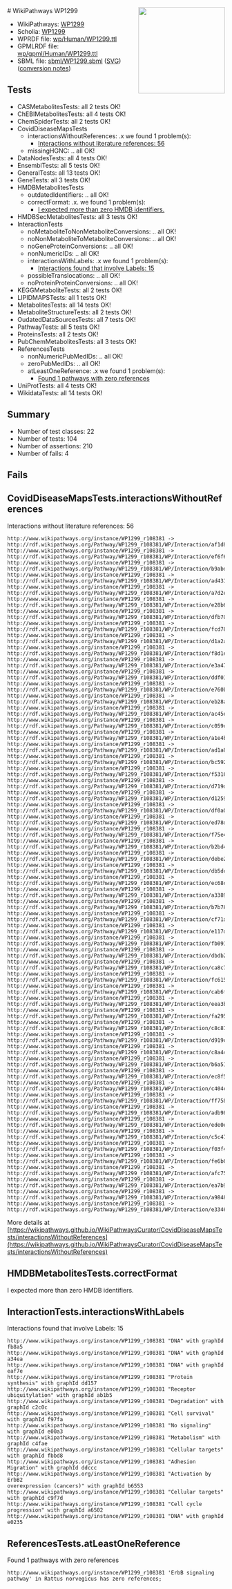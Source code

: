 <img style="float: right; width: 200px" src="../logo.png" />
# WikiPathways WP1299

* WikiPathways: [WP1299](https://identifiers.org/wikipathways:WP1299)
* Scholia: [WP1299](https://scholia.toolforge.org/wikipathways/WP1299)
* WPRDF file: [wp/Human/WP1299.ttl](../wp/Human/WP1299.ttl)
* GPMLRDF file: [wp/gpml/Human/WP1299.ttl](../wp/gpml/Human/WP1299.ttl)
* SBML file: [sbml/WP1299.sbml](../sbml/WP1299.sbml) ([SVG](../sbml/WP1299.svg)) ([conversion notes](../sbml/WP1299.txt))

## Tests
* CASMetabolitesTests: all 2 tests OK!
* ChEBIMetabolitesTests: all 4 tests OK!
* ChemSpiderTests: all 2 tests OK!
* CovidDiseaseMapsTests
    * interactionsWithoutReferences: .x we found 1 problem(s):
        * [Interactions without literature references: 56](#9701cd63)
    * missingHGNC: .. all OK!
* DataNodesTests: all 4 tests OK!
* EnsemblTests: all 5 tests OK!
* GeneralTests: all 13 tests OK!
* GeneTests: all 3 tests OK!
* HMDBMetabolitesTests
    * outdatedIdentifiers: .. all OK!
    * correctFormat: .x. we found 1 problem(s):
        * [I expected more than zero HMDB identifiers.](#ad154c1e)
* HMDBSecMetabolitesTests: all 3 tests OK!
* InteractionTests
    * noMetaboliteToNonMetaboliteConversions: .. all OK!
    * noNonMetaboliteToMetaboliteConversions: .. all OK!
    * noGeneProteinConversions: .. all OK!
    * nonNumericIDs: .. all OK!
    * interactionsWithLabels: .x we found 1 problem(s):
        * [Interactions found that involve Labels: 15](#fe97a8bd)
    * possibleTranslocations: .. all OK!
    * noProteinProteinConversions: .. all OK!
* KEGGMetaboliteTests: all 2 tests OK!
* LIPIDMAPSTests: all 1 tests OK!
* MetabolitesTests: all 14 tests OK!
* MetaboliteStructureTests: all 2 tests OK!
* OudatedDataSourcesTests: all 7 tests OK!
* PathwayTests: all 5 tests OK!
* ProteinsTests: all 2 tests OK!
* PubChemMetabolitesTests: all 3 tests OK!
* ReferencesTests
    * nonNumericPubMedIDs: .. all OK!
    * zeroPubMedIDs: .. all OK!
    * atLeastOneReference: .x we found 1 problem(s):
        * [Found 1 pathways with zero references](#35eb778e)
* UniProtTests: all 4 tests OK!
* WikidataTests: all 14 tests OK!


## Summary

* Number of test classes: 22
* Number of tests: 104
* Number of assertions: 210
* Number of fails: 4

## Fails

<a name="9701cd63" />

## CovidDiseaseMapsTests.interactionsWithoutReferences

Interactions without literature references: 56
```
http://www.wikipathways.org/instance/WP1299_r108381 -> http://rdf.wikipathways.org/Pathway/WP1299_r108381/WP/Interaction/af1d8
http://www.wikipathways.org/instance/WP1299_r108381 -> http://rdf.wikipathways.org/Pathway/WP1299_r108381/WP/Interaction/ef6f6
http://www.wikipathways.org/instance/WP1299_r108381 -> http://rdf.wikipathways.org/Pathway/WP1299_r108381/WP/Interaction/b9abd
http://www.wikipathways.org/instance/WP1299_r108381 -> http://rdf.wikipathways.org/Pathway/WP1299_r108381/WP/Interaction/ad431
http://www.wikipathways.org/instance/WP1299_r108381 -> http://rdf.wikipathways.org/Pathway/WP1299_r108381/WP/Interaction/a7d2e
http://www.wikipathways.org/instance/WP1299_r108381 -> http://rdf.wikipathways.org/Pathway/WP1299_r108381/WP/Interaction/e28b6
http://www.wikipathways.org/instance/WP1299_r108381 -> http://rdf.wikipathways.org/Pathway/WP1299_r108381/WP/Interaction/dfb70
http://www.wikipathways.org/instance/WP1299_r108381 -> http://rdf.wikipathways.org/Pathway/WP1299_r108381/WP/Interaction/fcd78
http://www.wikipathways.org/instance/WP1299_r108381 -> http://rdf.wikipathways.org/Pathway/WP1299_r108381/WP/Interaction/d1a2a
http://www.wikipathways.org/instance/WP1299_r108381 -> http://rdf.wikipathways.org/Pathway/WP1299_r108381/WP/Interaction/f8d1e
http://www.wikipathways.org/instance/WP1299_r108381 -> http://rdf.wikipathways.org/Pathway/WP1299_r108381/WP/Interaction/e3a47
http://www.wikipathways.org/instance/WP1299_r108381 -> http://rdf.wikipathways.org/Pathway/WP1299_r108381/WP/Interaction/ddf01
http://www.wikipathways.org/instance/WP1299_r108381 -> http://rdf.wikipathways.org/Pathway/WP1299_r108381/WP/Interaction/e760b
http://www.wikipathways.org/instance/WP1299_r108381 -> http://rdf.wikipathways.org/Pathway/WP1299_r108381/WP/Interaction/eb28a
http://www.wikipathways.org/instance/WP1299_r108381 -> http://rdf.wikipathways.org/Pathway/WP1299_r108381/WP/Interaction/ac45e
http://www.wikipathways.org/instance/WP1299_r108381 -> http://rdf.wikipathways.org/Pathway/WP1299_r108381/WP/Interaction/c059c
http://www.wikipathways.org/instance/WP1299_r108381 -> http://rdf.wikipathways.org/Pathway/WP1299_r108381/WP/Interaction/a1e4b
http://www.wikipathways.org/instance/WP1299_r108381 -> http://rdf.wikipathways.org/Pathway/WP1299_r108381/WP/Interaction/ad1a8
http://www.wikipathways.org/instance/WP1299_r108381 -> http://rdf.wikipathways.org/Pathway/WP1299_r108381/WP/Interaction/bc592
http://www.wikipathways.org/instance/WP1299_r108381 -> http://rdf.wikipathways.org/Pathway/WP1299_r108381/WP/Interaction/f5316
http://www.wikipathways.org/instance/WP1299_r108381 -> http://rdf.wikipathways.org/Pathway/WP1299_r108381/WP/Interaction/d719d
http://www.wikipathways.org/instance/WP1299_r108381 -> http://rdf.wikipathways.org/Pathway/WP1299_r108381/WP/Interaction/d1259
http://www.wikipathways.org/instance/WP1299_r108381 -> http://rdf.wikipathways.org/Pathway/WP1299_r108381/WP/Interaction/df0a0
http://www.wikipathways.org/instance/WP1299_r108381 -> http://rdf.wikipathways.org/Pathway/WP1299_r108381/WP/Interaction/ed78d
http://www.wikipathways.org/instance/WP1299_r108381 -> http://rdf.wikipathways.org/Pathway/WP1299_r108381/WP/Interaction/f75e4
http://www.wikipathways.org/instance/WP1299_r108381 -> http://rdf.wikipathways.org/Pathway/WP1299_r108381/WP/Interaction/b2bd4
http://www.wikipathways.org/instance/WP1299_r108381 -> http://rdf.wikipathways.org/Pathway/WP1299_r108381/WP/Interaction/debe2
http://www.wikipathways.org/instance/WP1299_r108381 -> http://rdf.wikipathways.org/Pathway/WP1299_r108381/WP/Interaction/db5dc
http://www.wikipathways.org/instance/WP1299_r108381 -> http://rdf.wikipathways.org/Pathway/WP1299_r108381/WP/Interaction/ec68c
http://www.wikipathways.org/instance/WP1299_r108381 -> http://rdf.wikipathways.org/Pathway/WP1299_r108381/WP/Interaction/a3389
http://www.wikipathways.org/instance/WP1299_r108381 -> http://rdf.wikipathways.org/Pathway/WP1299_r108381/WP/Interaction/b7b78
http://www.wikipathways.org/instance/WP1299_r108381 -> http://rdf.wikipathways.org/Pathway/WP1299_r108381/WP/Interaction/cf71a
http://www.wikipathways.org/instance/WP1299_r108381 -> http://rdf.wikipathways.org/Pathway/WP1299_r108381/WP/Interaction/e117d
http://www.wikipathways.org/instance/WP1299_r108381 -> http://rdf.wikipathways.org/Pathway/WP1299_r108381/WP/Interaction/fb091
http://www.wikipathways.org/instance/WP1299_r108381 -> http://rdf.wikipathways.org/Pathway/WP1299_r108381/WP/Interaction/dbdb2
http://www.wikipathways.org/instance/WP1299_r108381 -> http://rdf.wikipathways.org/Pathway/WP1299_r108381/WP/Interaction/ca8c7
http://www.wikipathways.org/instance/WP1299_r108381 -> http://rdf.wikipathways.org/Pathway/WP1299_r108381/WP/Interaction/fc615
http://www.wikipathways.org/instance/WP1299_r108381 -> http://rdf.wikipathways.org/Pathway/WP1299_r108381/WP/Interaction/cab6f
http://www.wikipathways.org/instance/WP1299_r108381 -> http://rdf.wikipathways.org/Pathway/WP1299_r108381/WP/Interaction/eea3b
http://www.wikipathways.org/instance/WP1299_r108381 -> http://rdf.wikipathways.org/Pathway/WP1299_r108381/WP/Interaction/fa295
http://www.wikipathways.org/instance/WP1299_r108381 -> http://rdf.wikipathways.org/Pathway/WP1299_r108381/WP/Interaction/c8c87
http://www.wikipathways.org/instance/WP1299_r108381 -> http://rdf.wikipathways.org/Pathway/WP1299_r108381/WP/Interaction/d919c
http://www.wikipathways.org/instance/WP1299_r108381 -> http://rdf.wikipathways.org/Pathway/WP1299_r108381/WP/Interaction/c8a44
http://www.wikipathways.org/instance/WP1299_r108381 -> http://rdf.wikipathways.org/Pathway/WP1299_r108381/WP/Interaction/b6a51
http://www.wikipathways.org/instance/WP1299_r108381 -> http://rdf.wikipathways.org/Pathway/WP1299_r108381/WP/Interaction/ec8f5
http://www.wikipathways.org/instance/WP1299_r108381 -> http://rdf.wikipathways.org/Pathway/WP1299_r108381/WP/Interaction/c404c
http://www.wikipathways.org/instance/WP1299_r108381 -> http://rdf.wikipathways.org/Pathway/WP1299_r108381/WP/Interaction/ff758
http://www.wikipathways.org/instance/WP1299_r108381 -> http://rdf.wikipathways.org/Pathway/WP1299_r108381/WP/Interaction/adb98
http://www.wikipathways.org/instance/WP1299_r108381 -> http://rdf.wikipathways.org/Pathway/WP1299_r108381/WP/Interaction/ede0e
http://www.wikipathways.org/instance/WP1299_r108381 -> http://rdf.wikipathways.org/Pathway/WP1299_r108381/WP/Interaction/c5c47
http://www.wikipathways.org/instance/WP1299_r108381 -> http://rdf.wikipathways.org/Pathway/WP1299_r108381/WP/Interaction/f03f4
http://www.wikipathways.org/instance/WP1299_r108381 -> http://rdf.wikipathways.org/Pathway/WP1299_r108381/WP/Interaction/fe6b6
http://www.wikipathways.org/instance/WP1299_r108381 -> http://rdf.wikipathways.org/Pathway/WP1299_r108381/WP/Interaction/afc75
http://www.wikipathways.org/instance/WP1299_r108381 -> http://rdf.wikipathways.org/Pathway/WP1299_r108381/WP/Interaction/ea7b9
http://www.wikipathways.org/instance/WP1299_r108381 -> http://rdf.wikipathways.org/Pathway/WP1299_r108381/WP/Interaction/a9848
http://www.wikipathways.org/instance/WP1299_r108381 -> http://rdf.wikipathways.org/Pathway/WP1299_r108381/WP/Interaction/e3346
```

More details at [https://wikipathways.github.io/WikiPathwaysCurator/CovidDiseaseMapsTests/interactionsWithoutReferences](https://wikipathways.github.io/WikiPathwaysCurator/CovidDiseaseMapsTests/interactionsWithoutReferences)

<a name="ad154c1e" />

## HMDBMetabolitesTests.correctFormat

I expected more than zero HMDB identifiers.
<a name="fe97a8bd" />

## InteractionTests.interactionsWithLabels

Interactions found that involve Labels: 15
```
http://www.wikipathways.org/instance/WP1299_r108381 "DNA" with graphId fb8a5
http://www.wikipathways.org/instance/WP1299_r108381 "DNA" with graphId a34ea
http://www.wikipathways.org/instance/WP1299_r108381 "DNA" with graphId eaf7e
http://www.wikipathways.org/instance/WP1299_r108381 "Protein
synthesis" with graphId dd157
http://www.wikipathways.org/instance/WP1299_r108381 "Receptor ubiquitylation" with graphId ab1b5
http://www.wikipathways.org/instance/WP1299_r108381 "Degradation" with graphId c2c0c
http://www.wikipathways.org/instance/WP1299_r108381 "Cell survival" with graphId f97fa
http://www.wikipathways.org/instance/WP1299_r108381 "No signaling" with graphId e00a3
http://www.wikipathways.org/instance/WP1299_r108381 "Metabolism" with graphId c4fae
http://www.wikipathways.org/instance/WP1299_r108381 "Cellular targets" with graphId fbbd8
http://www.wikipathways.org/instance/WP1299_r108381 "Adhesion
Migration" with graphId ddccc
http://www.wikipathways.org/instance/WP1299_r108381 "Activation by ErbB2
overexpression (cancers)" with graphId b6553
http://www.wikipathways.org/instance/WP1299_r108381 "Cellular targets" with graphId c9f7d
http://www.wikipathways.org/instance/WP1299_r108381 "Cell cycle
progression" with graphId a6502
http://www.wikipathways.org/instance/WP1299_r108381 "DNA" with graphId e0235
```

<a name="35eb778e" />

## ReferencesTests.atLeastOneReference

Found 1 pathways with zero references
```
http://www.wikipathways.org/instance/WP1299_r108381 'ErbB signaling pathway' in Rattus norvegicus has zero references; 
```

